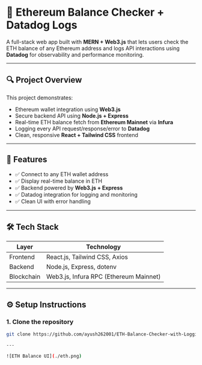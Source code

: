 # 💸 Ethereum Balance Checker + Datadog Logs

A full-stack web app built with **MERN + Web3.js** that lets users check the ETH balance of any Ethereum address and logs API interactions using **Datadog** for observability and performance monitoring.

---

## 🔍 Project Overview

This project demonstrates:
- Ethereum wallet integration using **Web3.js**
- Secure backend API using **Node.js + Express**
- Real-time ETH balance fetch from **Ethereum Mainnet** via **Infura**
- Logging every API request/response/error to **Datadog**
- Clean, responsive **React + Tailwind CSS** frontend

---

## 🧠 Features

- ✅ Connect to any ETH wallet address
- ✅ Display real-time balance in ETH
- ✅ Backend powered by **Web3.js + Express**
- ✅ Datadog integration for logging and monitoring
- ✅ Clean UI with error handling

---

## 🛠️ Tech Stack

| Layer     | Technology                         |
|-----------|-------------------------------------|
| Frontend  | React.js, Tailwind CSS, Axios       |
| Backend   | Node.js, Express, dotenv            |
| Blockchain| Web3.js, Infura RPC (Ethereum Mainnet) |

---

## ⚙️ Setup Instructions

### 1. Clone the repository
```bash
git clone https://github.com/ayush262001/ETH-Balance-Checker-with-Logging.git

---

![ETH Balance UI](./eth.png)